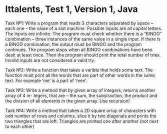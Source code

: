 # Ittalents, Test 1, Version 1, Java
Task №1: Write a program that reads 3 characters separated by space – each one – the value of a slot machine. Possible inputs are all capital letters. The inputs are infinite. The program must check whether there is a “BINGO” combination – three instances of the same value in a single input. If there is a BINGO combination, the output must be BINGO and the program continues. The program stops when all BINGO combinations have been dealt at least once. Then the program should print the total number of tries. Invalid inputs are not considered a valid try.


Task №2: Write a function that takes a varible that holds some text. The function must print all the words that are part of other words in the same text. For example ‘me’ is a part of ‘men’.


Task №3: Write a method that by given array of integers, returns another array of 4 in- tegers, that are – the sum, the substraction, the product and the division of all elements in the given array. Use recursion!


Task №4: Write a method that takes a 2D square array of characters with odd number of rows and columns, slice it by two diagonals and prints the two triangles that are left. Triangles are printed one after another (not next to each other)
